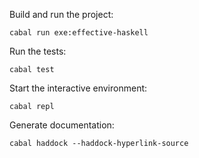 Build and run the project:
```
cabal run exe:effective-haskell
```

Run the tests:
```
cabal test
```

Start the interactive environment:
```
cabal repl
```

Generate documentation:

```
cabal haddock --haddock-hyperlink-source
```
